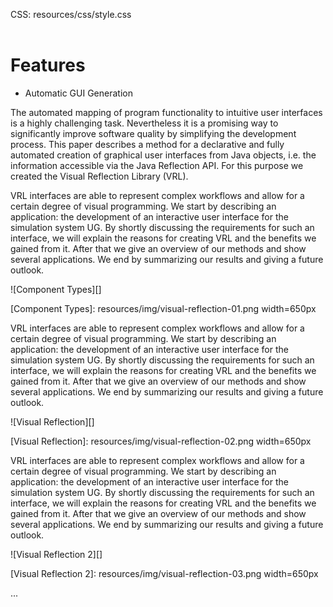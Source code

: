 CSS: resources/css/style.css

<header></header>

<!--content-begin-->

# Features #

- Automatic GUI Generation

The automated mapping of program functionality to intuitive user interfaces is a highly challenging task. Nevertheless it is a promising way to significantly improve software quality by simplifying the development process. This paper describes a method for a declarative and fully automated creation of graphical user interfaces from Java objects, i.e. the information accessible via the Java Reflection API. For this purpose we created the Visual Reflection Library (VRL).


VRL interfaces are able to represent complex workflows and allow for a certain degree of visual programming. We start by describing an application: the development of an interactive user interface for the simulation system UG. By shortly discussing the requirements for such an interface, we will explain the reasons for creating VRL and the benefits we gained from it. After that we give an overview of our methods and show several applications. We end by summarizing our results and giving a future outlook.



![Component Types][]

[Component Types]: resources/img/visual-reflection-01.png width=650px


VRL interfaces are able to represent complex workflows and allow for a certain degree of visual programming. We start by describing an application: the development of an interactive user interface for the simulation system UG. By shortly discussing the requirements for such an interface, we will explain the reasons for creating VRL and the benefits we gained from it. After that we give an overview of our methods and show several applications. We end by summarizing our results and giving a future outlook.

![Visual Reflection][]

[Visual Reflection]: resources/img/visual-reflection-02.png width=650px

VRL interfaces are able to represent complex workflows and allow for a certain degree of visual programming. We start by describing an application: the development of an interactive user interface for the simulation system UG. By shortly discussing the requirements for such an interface, we will explain the reasons for creating VRL and the benefits we gained from it. After that we give an overview of our methods and show several applications. We end by summarizing our results and giving a future outlook.

![Visual Reflection 2][]

[Visual Reflection 2]: resources/img/visual-reflection-03.png width=650px

<!--content-end-->

<footer><section>...</section></footer>
